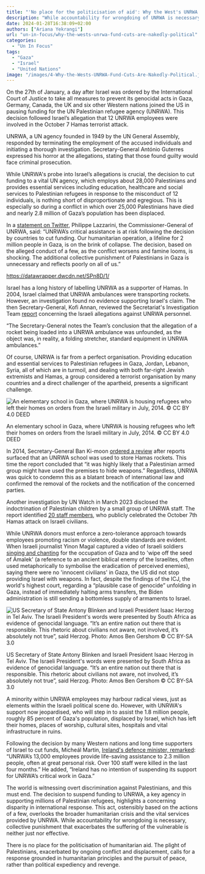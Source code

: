 ```yaml
---
title: "'No place for the politicisation of aid': Why the West's UNRWA fund cuts are nakedly political"
description: "While accountability for wrongdoing of UNRWA is necessary, collective punishment that exacerbates the suffering of the vulnerable is neither just nor effective."
date: 2024-01-28T16:38:09+02:00
authors: ["Ariana Yekrangi"]
url: "un-in-focus/why-the-wests-unrwa-fund-cuts-are-nakedly-political"
categories:
  - "Un In Focus"
tags:
  - "Gaza"
  - "Israel"
  - "United Nations"
image: "/images/4-Why-the-Wests-UNRWA-Fund-Cuts-Are-Nakedly-Political.jpg.jpg"
---
```

On the 27th of January, a day after Israel was ordered by the International Court of Justice to take all measures to prevent its genocidal acts in Gaza, Germany, Canada, the UK and six other Western nations joined the US in pausing funding for the UN Palestinian refugee agency (UNRWA). This decision followed Israel’s allegation that 12 UNRWA employees were involved in the October 7 Hamas terrorist attack.

UNRWA, a UN agency founded in 1949 by the UN General Assembly, responded by terminating the employment of the accused individuals and initiating a thorough investigation. Secretary-General António Guterres expressed his horror at the allegations, stating that those found guilty would face criminal prosecution.

While UNRWA's probe into Israel’s allegations is crucial, the decision to cut funding to a vital UN agency, which employs about 28,000 Palestinians and provides essential services including education, healthcare and social services to Palestinian refugees in response to the misconduct of 12 individuals, is nothing short of disproportionate and egregious. This is especially so during a conflict in which over 25,000 Palestinians have died and nearly 2.8 million of Gaza’s population has been displaced.

In a [statement on Twitter](https://twitter.com/UNLazzarini/status/1751345422918959147), Philippe Lazzarini, the Commissioner-General of UNRWA, said: “UNRWA’s critical assistance is at risk following the decision by countries to cut funding. Our humanitarian operation, a lifeline for 2 million people in Gaza, is on the brink of collapse. The decision, based on the alleged conduct of a few, as the conflict worsens and famine looms, is shocking. The additional collective punishment of Palestinians in Gaza is unnecessary and reflects poorly on all of us.”

https://datawrapper.dwcdn.net/SPn8D/1/

Israel has a long history of labelling UNRWA as a supporter of Hamas. In 2004, Israel claimed that UNRWA ambulances were transporting rockets. However, an investigation found no evidence supporting Israel's claim. The then Secretary-General, Kofi Annan, reviewed the Secretariat's Investigation Team [report](https://unis.unvienna.org/unis/en/pressrels/2004/sgsm9562.html) concerning the Israeli allegations against UNRWA personnel.

“The Secretary-General notes the Team’s conclusion that the allegation of a rocket being loaded into a UNRWA ambulance was unfounded, as the object was, in reality, a folding stretcher, standard equipment in UNRWA ambulances.”

Of course, UNRWA is far from a perfect organisation. Providing education and essential services to Palestinian refugees in Gaza, Jordan, Lebanon, Syria, all of which are in turmoil, and dealing with both far-right Jewish extremists and Hamas, a group considered a terrorist organisation by many countries and a direct challenger of the apartheid, presents a significant challenge.

![An elementary school in Gaza, where UNRWA is housing refugees who left their homes on orders from the Israeli military in July, 2014. © CC BY 4.0 DEED](/images/UNRWA-school.jpg)

An elementary school in Gaza, where UNRWA is housing refugees who left their homes on orders from the Israeli military in July, 2014. © CC BY 4.0 DEED


In 2014, Secretary-General Ban Ki-moon [ordered a review](https://press.un.org/en/2014/sgsm16045.doc.htm) after reports surfaced that an UNRWA school was used to store Hamas rockets. This time the report concluded that “it was highly likely that a Palestinian armed group might have used the premises to hide weapons.” Regardless, UNRWA was quick to condemn this as a blatant breach of international law and confirmed the removal of the rockets and the notification of the concerned parties.

Another investigation by UN Watch in March 2023 disclosed the indoctrination of Palestinian children by a small group of UNRWA staff. The report identified [20 staff members](https://unwatch.org/wp-content/uploads/2023/12/Hate-Starts-Here-2023-Report-UNRWA.pdf), who publicly celebrated the October 7th Hamas attack on Israeli civilians.

While UNRWA donors must enforce a zero-tolerance approach towards employees promoting racism or violence, double standards are evident. When Israeli journalist Yinon Magal captured a video of Israeli soldiers [singing and chanting](https://www.youtube.com/watch?v=-wY6GKu6jBc) for the occupation of Gaza and to 'wipe off the seed of Amalek' (a reference to an ancient biblical enemy of the Israelites, often used metaphorically to symbolise the eradication of perceived enemies), saying there were no 'innocent civilians' in Gaza, the US did not stop providing Israel with weapons. In fact, despite the findings of the ICJ, the world's highest court, regarding a “plausible case of genocide” unfolding in Gaza, instead of immediately halting arms transfers, the Biden administration is still sending a bottomless supply of armaments to Israel.

![US Secretary of State Antony Blinken and Israeli President Isaac Herzog in Tel Aviv.  The Israeli President's words were presented by South Africa as evidence of genocidal language. “It’s an entire nation out there that is responsible. This rhetoric about civilians not aware, not involved, it’s absolutely not true”, said Herzog. Photo: Amos Ben Gershom © CC BY-SA 3.0](/images/Isaac_Herzog_in_Tel_Aviv-Yafo_January_2024_ABG_9887-1024x683.jpg)

US Secretary of State Antony Blinken and Israeli President Isaac Herzog in Tel Aviv. The Israeli President's words were presented by South Africa as evidence of genocidal language. “It’s an entire nation out there that is responsible. This rhetoric about civilians not aware, not involved, it’s absolutely not true”, said Herzog. Photo: Amos Ben Gershom © CC BY-SA 3.0


A minority within UNRWA employees may harbour radical views, just as elements within the Israeli political scene do. However, with UNRWA's support now jeopardised, who will step in to assist the 1.8 million people, roughly 85 percent of Gaza's population, displaced by Israel, which has left their homes, places of worship, cultural sites, hospitals and vital infrastructure in ruins.

Following the decision by many Western nations and long time supporters of Israel to cut funds, Micheál Martin, [Ireland's defence minister, remarked](https://twitter.com/MichealMartinTD/status/1751227813242315162): “UNRWA’s 13,000 employees provide life-saving assistance to 2.3 million people, often at great personal risk. Over 100 staff were killed in the last four months.” He added, “Ireland has no intention of suspending its support for UNRWA’s critical work in Gaza.”

The world is witnessing overt discrimination against Palestinians, and this must end. The decision to suspend funding to UNRWA, a key agency in supporting millions of Palestinian refugees, highlights a concerning disparity in international response. This act, ostensibly based on the actions of a few, overlooks the broader humanitarian crisis and the vital services provided by UNRWA. While accountability for wrongdoing is necessary, collective punishment that exacerbates the suffering of the vulnerable is neither just nor effective.

There is no place for the politicisation of humanitarian aid. The plight of Palestinians, exacerbated by ongoing conflict and displacement, calls for a response grounded in humanitarian principles and the pursuit of peace, rather than political expediency and revenge.
